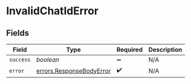 # InvalidChatIdError


## Fields

| Field                                                                | Type                                                                 | Required                                                             | Description                                                          |
| -------------------------------------------------------------------- | -------------------------------------------------------------------- | -------------------------------------------------------------------- | -------------------------------------------------------------------- |
| `success`                                                            | *boolean*                                                            | :heavy_minus_sign:                                                   | N/A                                                                  |
| `error`                                                              | [errors.ResponseBodyError](../../models/errors/responsebodyerror.md) | :heavy_check_mark:                                                   | N/A                                                                  |
